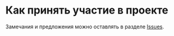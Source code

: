 # Как принять участие в проекте

Замечания и предложения можно оставлять в разделе [Issues](https://github.com/yababay/antiquis-ac-medii-aevi-fontibus/issues).
